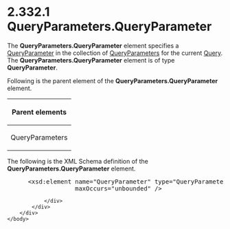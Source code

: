 <html dir="LTR" xmlns:mshelp="http://msdn.microsoft.com/mshelp" xmlns:ddue="http://ddue.schemas.microsoft.com/authoring/2003/5" xmlns:xlink="http://www.w3.org/1999/xlink" xmlns:tool="http://www.microsoft.com/tooltip">
    <head>
        <meta http-equiv="Content-Type" content="text/html; CHARSET=utf-8"></meta>
        <meta name="save" content="history"></meta>
        <title>2.332.1 QueryParameters.QueryParameter</title>
        <xml>
            <mshelp:toctitle title="2.332.1 QueryParameters.QueryParameter"></mshelp:toctitle>
            <mshelp:rltitle title="[MS-RDL]: QueryParameters.QueryParameter"></mshelp:rltitle>
            <mshelp:keyword index="A" term="3ce8d7fe-6f14-40dd-a079-2e8a2d0513c7"></mshelp:keyword>
            <mshelp:attr name="DCSext.ContentType" value="open specification"></mshelp:attr>
            <mshelp:attr name="AssetID" value="3ce8d7fe-6f14-40dd-a079-2e8a2d0513c7"></mshelp:attr>
            <mshelp:attr name="TopicType" value="kbRef"></mshelp:attr>
            <mshelp:attr name="DCSext.Title" value="[MS-RDL]: QueryParameters.QueryParameter" />
        </xml>
    </head>
    <body>
        <div id="header">
            <h1 class="heading">2.332.1 QueryParameters.QueryParameter</h1>
        </div>
        <div id="mainSection">
            <div id="mainBody">
                <div id="allHistory" class="saveHistory"></div>
                <div id="sectionSection0" class="section" name="collapseableSection">
                    

<p>The <b>QueryParameters.QueryParameter</b> element specifies
a <a href="51130040-07dd-4ce6-88e8-fe6a2f411d07.html">QueryParameter</a> in the
collection of <a href="081969ed-8ea0-44b5-b492-6778820cda0f.html">QueryParameters</a>
for the current <a href="1d2b1998-e078-435f-8c03-a3d894a9843e.html">Query</a>.
The <b>QueryParameters.QueryParameter</b> element is of type <b>QueryParameter</b>.</p>

<p>Following is the parent element of the <b>QueryParameters.QueryParameter</b>
element.</p>

<table>
 <thead>
  <tr>
   <th>
   <p>Parent elements</p>
   </th>
  </tr>
 </thead>
 <tr>
  <td>
  <p>QueryParameters</p>
  </td>
 </tr>
</table>

<p>The following is the XML Schema definition of the <b>QueryParameters.QueryParameter</b>
element.</p>

<dl>
<dd>
<div><pre> &lt;xsd:element name=&quot;QueryParameter&quot; type=&quot;QueryParameterType&quot; 
              maxOccurs=&quot;unbounded&quot; /&gt;
</pre></div>
</dd></dl>


                </div>
            </div>
        </div>
    </body>
</html>